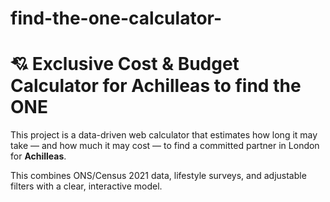 # find-the-one-calculator-
<h1>💘 Exclusive Cost & Budget Calculator for Achilleas to find the ONE</h1>
<p>
  This project is a <span class="font-medium">data-driven web calculator</span> that estimates how long it may take — and how much it may cost — to find a committed partner in London for <strong>Achilleas</strong>.
</p>
<p>
  This combines ONS/Census 2021 data, lifestyle surveys, and adjustable filters with a clear, interactive model.
</p>

